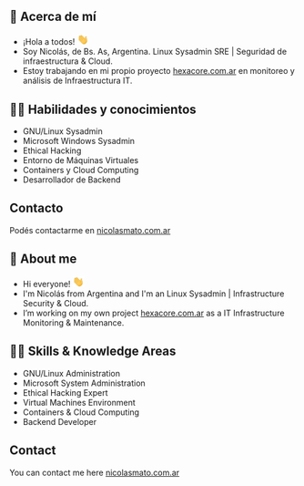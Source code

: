 ## 👾 Acerca de mí 

* ¡Hola a todos! <img src="hi.gif" width="20px">
* Soy Nicolás, de Bs. As, Argentina. Linux Sysadmin SRE | Seguridad de infraestructura & Cloud.
* Estoy trabajando en mi propio proyecto [hexacore.com.ar](https://www.hexacore.com.ar) en monitoreo y análisis de Infraestructura IT.

## 🥷🏼 Habilidades y conocimientos

* GNU/Linux Sysadmin
* Microsoft Windows Sysadmin
* Ethical Hacking
* Entorno de Máquinas Virtuales
* Containers y Cloud Computing
* Desarrollador de Backend

## Contacto 

Podés contactarme en [nicolasmato.com.ar](https://www.nicolasmato.com.ar)

## 👾 About me 

* Hi everyone! <img src="hi.gif" width="20px">
* I'm Nicolás from Argentina and I'm an Linux Sysadmin | Infrastructure Security & Cloud.
* I’m working on my own project [hexacore.com.ar](https://www.hexacore.com.ar) as a IT Infrastructure Monitoring & Maintenance.

## 🥷🏼 Skills & Knowledge Areas 

* GNU/Linux Administration
* Microsoft System Administration
* Ethical Hacking Expert
* Virtual Machines Environment
* Containers & Cloud Computing
* Backend Developer

## Contact 

You can contact me here [nicolasmato.com.ar](https://www.nicolasmato.com.ar) 
